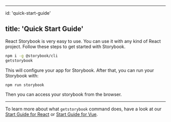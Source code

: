* * *

id: 'quick-start-guide'

## title: 'Quick Start Guide'

React Storybook is very easy to use. You can use it with any kind of React project.
Follow these steps to get started with Storybook.

```sh
npm i -g @storybook/cli
getstorybook
```

This will configure your app for Storybook. After that, you can run your Storybook with:

```sh
npm run storybook
```

Then you can access your storybook from the browser.

* * *

To learn more about what `getstorybook` command does, have a look at our [Start Guide for React](/basics/slow-start-react) or [Start Guide for Vue](/basics/slow-start-vue).

